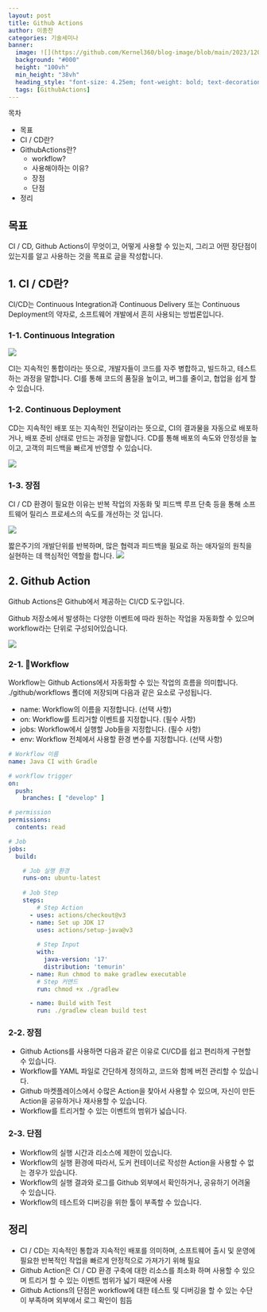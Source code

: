 ```yaml
---
layout: post
title: Github Actions
author: 이종찬
categories: 기술세미나
banner:
  image: ![](https://github.com/Kernel360/blog-image/blob/main/2023/1208/1.png)
  background: "#000"
  height: "100vh"
  min_height: "38vh"
  heading_style: "font-size: 4.25em; font-weight: bold; text-decoration: underline"
  tags: [GithubActions]
---
```


목차
- 목표
- CI / CD란?
- GithubActions란?
	- workflow?
	- 사용해야하는 이유?
	- 장점
	- 단점
- 정리

## 목표

CI / CD, Github Actions이 무엇이고, 어떻게 사용할 수 있는지, 그리고 어떤 장단점이 있는지를 알고 사용하는 것을 목표로 글을 작성합니다.

## 1. CI / CD란?

CI/CD는 Continuous Integration과 Continuous Delivery 또는 Continuous Deployment의 약자로, 소프트웨어 개발에서 흔히 사용되는 방법론입니다.

### 1-1. Continuous Integration

![](https://github.com/Kernel360/blog-image/blob/main/2023/1208/2.png)

CI는 지속적인 통합이라는 뜻으로, 개발자들이 코드를 자주 병합하고, 빌드하고, 테스트하는 과정을 말합니다. CI를 통해 코드의 품질을 높이고, 버그를 줄이고, 협업을 쉽게 할 수 있습니다.

### 1-2. Continuous Deployment

CD는 지속적인 배포 또는 지속적인 전달이라는 뜻으로, CI의 결과물을 자동으로 배포하거나, 배포 준비 상태로 만드는 과정을 말합니다. CD를 통해 배포의 속도와 안정성을 높이고, 고객의 피드백을 빠르게 반영할 수 있습니다.

![](https://github.com/Kernel360/blog-image/blob/main/2023/1208/3.png)

### 1-3. 장점

CI / CD 환경이 필요한 이유는 반복 작업의 자동화 및 피드백 루프 단축 등을 통해 소프트웨어 릴리스 프로세스의 속도를 개선하는 것 입니다.

![](https://github.com/Kernel360/blog-image/blob/main/2023/1208/4.png)

짧은주기의 개발단위를 반복하며, 많은 협력과 피드백을 필요로 하는 애자일의 원칙을 실현하는 데 핵심적인 역할을 합니다.
![](https://github.com/Kernel360/blog-image/blob/main/2023/1208/5.png)

## 2. Github Action

Github Actions은 Github에서 제공하는 CI/CD 도구입니다.

Github 저장소에서 발생하는 다양한 이벤트에 따라 원하는 작업을 자동화할 수 있으며 workflow라는 단위로 구성되어있습니다.

![](https://github.com/Kernel360/blog-image/blob/main/2023/1208/1.png)

### 2-1. Workflow

Workflow는 Github Actions에서 자동화할 수 있는 작업의 흐름을 의미합니다. ./github/workflows 폴더에 저장되며 다음과 같은 요소로 구성됩니다.

- name: Workflow의 이름을 지정합니다. (선택 사항)
- on: Workflow를 트리거할 이벤트를 지정합니다. (필수 사항)
- jobs: Workflow에서 실행할 Job들을 지정합니다. (필수 사항)   
- env: Workflow 전체에서 사용할 환경 변수를 지정합니다. (선택 사항)

```yml
# Workflow 이름
name: Java CI with Gradle

# workflow trigger
on:
  push:
    branches: [ "develop" ]

# permission
permissions:
  contents: read

# Job
jobs:
  build:

	# Job 실행 환경
    runs-on: ubuntu-latest
    
	# Job Step
    steps:
	    # Step Action
      - uses: actions/checkout@v3
      - name: Set up JDK 17
        uses: actions/setup-java@v3
        
        # Step Input
        with:
          java-version: '17'
          distribution: 'temurin'
      - name: Run chmod to make gradlew executable
        # Step 커맨드
        run: chmod +x ./gradlew

      - name: Build with Test
        run: ./gradlew clean build test

```

### 2-2. 장점

- Github Actions를 사용하면 다음과 같은 이유로 CI/CD를 쉽고 편리하게 구현할 수 있습니다.
- Workflow를 YAML 파일로 간단하게 정의하고, 코드와 함께 버전 관리할 수 있습니다.
- Github 마켓플레이스에서 수많은 Action을 찾아서 사용할 수 있으며, 자신이 만든 Action을 공유하거나 재사용할 수 있습니다.
- Workflow를 트리거할 수 있는 이벤트의 범위가 넓습니다.

### 2-3. 단점

- Workflow의 실행 시간과 리소스에 제한이 있습니다.
- Workflow의 실행 환경에 따라서, 도커 컨테이너로 작성한 Action을 사용할 수 없는 경우가 있습니다.
- Workflow의 실행 결과와 로그를 Github 외부에서 확인하거나, 공유하기 어려울 수 있습니다.
- Workflow의 테스트와 디버깅을 위한 툴이 부족할 수 있습니다.

## 정리

- CI / CD는 지속적인 통합과 지속적인 배포를 의미하며, 소프트웨어 출시 및 운영에 필요한 반복적인 작업을 빠르게 안정적으로 가져가기 위해 필요
- Github Action은 CI / CD 환경 구축에 대한 리소스를 최소화 하며 사용할 수 있으며 트리거 할 수 있는 이벤트 범위가 넓기 때문에 사용
- Github Actions의 단점은 workflow에 대한 테스트 및 디버깅을 할 수 있는 수단이 부족하며 외부에서 로그 확인이 힘듬
